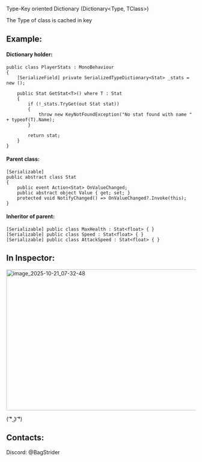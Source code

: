 Type-Key oriented Dictionary (Dictionary<Type, TClass>)

The Type of class is cached in key


## **Example:**

#### **Dictionary holder:**
    public class PlayerStats : MonoBehaviour
    {
        [SerializeField] private SerializedTypeDictionary<Stat> _stats = new ();
    
        public Stat GetStat<T>() where T : Stat
        {
            if (!_stats.TryGet(out Stat stat))
            {
                throw new KeyNotFoundException("No stat found with name " + typeof(T).Name);
            }
                
            return stat;
        }
    }

#### **Parent class:**
    [Serializable]
    public abstract class Stat
    {
        public event Action<Stat> OnValueChanged;
        public abstract object Value { get; set; }
        protected void NotifyChanged() => OnValueChanged?.Invoke(this);
    }

#### **Inheritor of parent:**    

    [Serializable] public class MaxHealth : Stat<float> { }
    [Serializable] public class Speed : Stat<float> { }
    [Serializable] public class AttackSpeed : Stat<float> { }

## **In Inspector:**

<img width="523" height="376" alt="image_2025-10-21_07-32-48" src="https://github.com/user-attachments/assets/219a7466-d25e-4057-87df-2d78498df939" />


( ͡° ͜ʖ ͡°)

## **Contacts:**

Discord: @BagStrider





